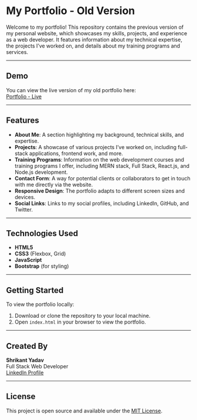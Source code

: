 # My Portfolio - Old Version

Welcome to my portfolio! This repository contains the previous version of my personal website, which showcases my skills, projects, and experience as a web developer. It features information about my technical expertise, the projects I’ve worked on, and details about my training programs and services.

---

## Demo

You can view the live version of my old portfolio here:  
[Portfolio - Live](https://shrikant9907.github.io/portfolio-old-bootstrap/)

---

## Features

- **About Me**: A section highlighting my background, technical skills, and expertise.
- **Projects**: A showcase of various projects I’ve worked on, including full-stack applications, frontend work, and more.
- **Training Programs**: Information on the web development courses and training programs I offer, including MERN stack, Full Stack, React.js, and Node.js development.
- **Contact Form**: A way for potential clients or collaborators to get in touch with me directly via the website.
- **Responsive Design**: The portfolio adapts to different screen sizes and devices.
- **Social Links**: Links to my social profiles, including LinkedIn, GitHub, and Twitter.

---

## Technologies Used

- **HTML5**  
- **CSS3** (Flexbox, Grid)  
- **JavaScript**  
- **Bootstrap** (for styling)

---

## Getting Started

To view the portfolio locally:

1. Download or clone the repository to your local machine.
2. Open `index.html` in your browser to view the portfolio.

---

## Created By

**Shrikant Yadav**  
Full Stack Web Developer  
[LinkedIn Profile](https://www.linkedin.com/in/shrikant9907/)

---

## License

This project is open source and available under the [MIT License](LICENSE).
